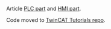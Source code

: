 Article [PLC part](https://cookncode.com/twincat/2020/11/03/twincat-eventlogger-plc-part.html) and [HMI part](https://cookncode.com/twincat/2021/01/20/twincat-eventlogger-hmi-part.html). 

Code moved to [TwinCAT Tutorials repo](https://github.com/Roald87/TwincatTutorials).
